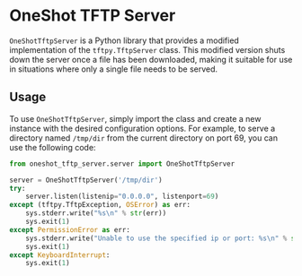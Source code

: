 # OneShot TFTP Server

`OneShotTftpServer` is a Python library that provides a modified implementation of the `tftpy.TftpServer` class. This modified version shuts down the server once a file has been downloaded, making it suitable for use in situations where only a single file needs to be served.

## Usage

To use `OneShotTftpServer`, simply import the class and create a new instance with the desired configuration options. For example, to serve a directory named `/tmp/dir` from the current directory on port 69, you can use the following code:

```python
from oneshot_tftp_server.server import OneShotTftpServer

server = OneShotTftpServer('/tmp/dir')
try:
    server.listen(listenip="0.0.0.0", listenport=69)
except (tftpy.TftpException, OSError) as err:
    sys.stderr.write("%s\n" % str(err))
    sys.exit(1)
except PermissionError as err:
    sys.stderr.write("Unable to use the specified ip or port: %s\n" % str(err))        
    sys.exit(1)
except KeyboardInterrupt:
    sys.exit(1)
```
